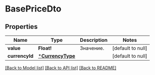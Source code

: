 # BasePriceDto

## Properties
Name | Type | Description | Notes
------------ | ------------- | ------------- | -------------
**value** | **Float!** | Значение. | [default to null]
**currencyId** | [***CurrencyType**](CurrencyType.md) |  | [default to null]

[[Back to Model list]](../README.md#documentation-for-models) [[Back to API list]](../README.md#documentation-for-api-endpoints) [[Back to README]](../README.md)


